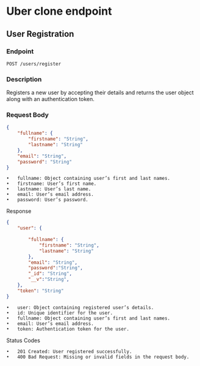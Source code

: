 # Uber clone endpoint

## User Registration

### Endpoint
`POST /users/register`

### Description
Registers a new user by accepting their details and returns the user object along with an authentication token.

### Request Body
```json
{
    "fullname": {
        "firstname": "String",
        "lastname": "String"
    },
    "email": "String",
    "password": "String"
}

```

	•	fullname: Object containing user’s first and last names.
	•	firstname: User’s first name.
	•	lastname: User’s last name.
	•	email: User’s email address.
	•	password: User’s password.

Response

``` json
{
    "user": {
        
        "fullname": {
            "firstname": "String",
            "lastname": "String"
        },
        "email": "String",
        "password":"String",
        "_id": "String",
        "__v":"String",
    },
    "token": "String"
}

```

	•	user: Object containing registered user’s details.
	•	id: Unique identifier for the user.
	•	fullname: Object containing user’s first and last names.
	•	email: User’s email address.
	•	token: Authentication token for the user.

Status Codes

	•	201 Created: User registered successfully.
	•	400 Bad Request: Missing or invalid fields in the request body.